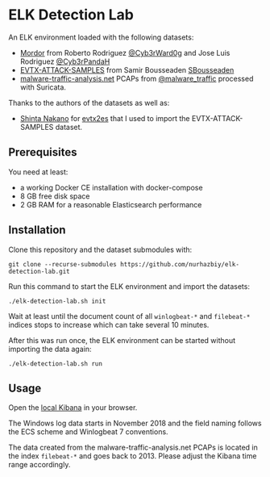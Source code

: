 # ELK Detection Lab

An ELK environment loaded with the following datasets:

* [Mordor](https://github.com/hunters-forge/mordor) from Roberto Rodriguez [@Cyb3rWard0g](https://twitter.com/Cyb3rWard0g) and Jose Luis Rodriguez [@Cyb3rPandaH](https://twitter.com/Cyb3rPandaH)
* [EVTX-ATTACK-SAMPLES](https://github.com/sbousseaden/EVTX-ATTACK-SAMPLES) from Samir Bousseaden [SBousseaden](https://twitter.com/SBousseaden)
* [malware-traffic-analysis.net](https://www.malware-traffic-analysis.net/) PCAPs from [@malware_traffic](https://twitter.com/malware_traffic) processed with Suricata.

Thanks to the authors of the datasets as well as:

* [Shinta Nakano](https://sumeshi.github.io/) for [evtx2es](https://github.com/sumeshi/evtx2es) that I used to import the EVTX-ATTACK-SAMPLES dataset.

## Prerequisites

You need at least:

* a working Docker CE installation with docker-compose
* 8 GB free disk space
* 2 GB RAM for a reasonable Elasticsearch performance

## Installation

Clone this repository and the dataset submodules with:

```
git clone --recurse-submodules https://github.com/nurhazbiy/elk-detection-lab.git
```

Run this command to start the ELK environment and import the datasets:

```
./elk-detection-lab.sh init
```

Wait at least until the document count of all `winlogbeat-*` and `filebeat-*` indices stops to
increase which can take several 10 minutes.

After this was run once, the ELK environment can be started without importing the data again:

```
./elk-detection-lab.sh run
```

## Usage

Open the [local Kibana](http://localhost:5601/app/kibana#/discover) in your browser.

The Windows log data starts in November 2018 and the field naming follows the ECS scheme and
Winlogbeat 7 conventions.

The data created from the malware-traffic-analysis.net PCAPs is located in the index `filebeat-*`
and goes back to 2013. Please adjust the Kibana time range accordingly.
